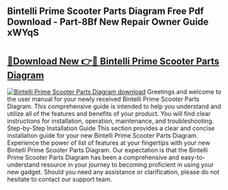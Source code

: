 ## Bintelli Prime Scooter Parts Diagram Free Pdf Download - Part-8Bf New Repair Owner Guide xWYqS

# <h2><a href="http://dftcge.blite.top/?on=Bintelli+Prime+Scooter+Parts+Diagram">🔗Download New 👉🔴 Bintelli Prime Scooter Parts Diagram</a></h2>

[![Bintelli Prime Scooter Parts Diagram download](https://i.imgur.com/lujVjoI.png)](http://dftcge.blite.top/?on=Bintelli+Prime+Scooter+Parts+Diagram)
Greetings and welcome to the user manual for your newly received Bintelli Prime Scooter Parts Diagram. This comprehensive guide is intended to help you understand and utilize all of the features and benefits of your product. You will find clear instructions for installation, operation, maintenance, and troubleshooting. Step-by-Step Installation Guide This section provides a clear and concise installation guide for your new Bintelli Prime Scooter Parts Diagram. Experience the power of list of features at your fingertips with your new Bintelli Prime Scooter Parts Diagram. Our expectation is that the Bintelli Prime Scooter Parts Diagram has been a comprehensive and easy-to-understand resource in your journey to becoming proficient in using your new gadget. Should you need any assistance or clarification, please do not hesitate to contact our support team.
